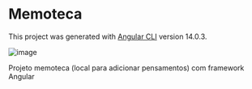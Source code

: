 # Memoteca

This project was generated with [Angular CLI](https://github.com/angular/angular-cli) version 14.0.3.

![image](https://github.com/YudRemijo/Memoteca/assets/138615568/be9afeef-5d03-438a-91f0-e7f13275ff84)

Projeto memoteca (local para adicionar pensamentos) com framework Angular

